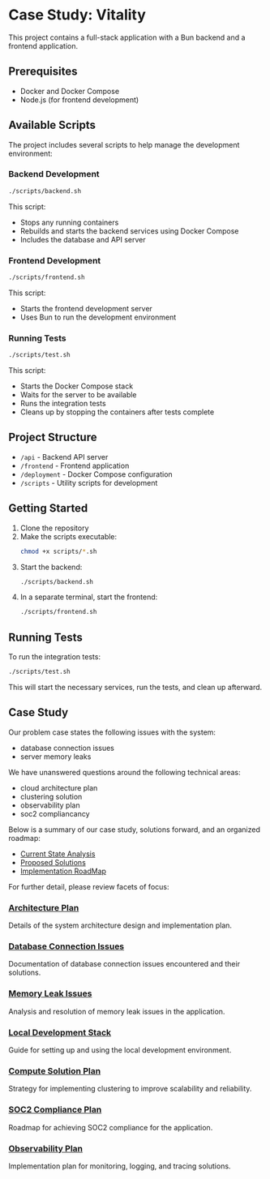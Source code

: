 # Case Study: Vitality

This project contains a full-stack application with a Bun backend and a frontend application.

## Prerequisites

- Docker and Docker Compose
- Node.js (for frontend development)

## Available Scripts

The project includes several scripts to help manage the development environment:

### Backend Development

```bash
./scripts/backend.sh
```
This script:
- Stops any running containers
- Rebuilds and starts the backend services using Docker Compose
- Includes the database and API server

### Frontend Development

```bash
./scripts/frontend.sh
```
This script:
- Starts the frontend development server
- Uses Bun to run the development environment

### Running Tests

```bash
./scripts/test.sh
```
This script:
- Starts the Docker Compose stack
- Waits for the server to be available
- Runs the integration tests
- Cleans up by stopping the containers after tests complete

## Project Structure

- `/api` - Backend API server
- `/frontend` - Frontend application
- `/deployment` - Docker Compose configuration
- `/scripts` - Utility scripts for development

## Getting Started

1. Clone the repository
2. Make the scripts executable:
   ```bash
   chmod +x scripts/*.sh
   ```
3. Start the backend:
   ```bash
   ./scripts/backend.sh
   ```
4. In a separate terminal, start the frontend:
   ```bash
   ./scripts/frontend.sh
   ```

## Running Tests

To run the integration tests:
```bash
./scripts/test.sh
```

This will start the necessary services, run the tests, and clean up afterward.

## Case Study

Our problem case states the following issues with the system:
- database connection issues
- server memory leaks

We have unanswered questions around the following technical areas:
- cloud architecture plan
- clustering solution
- observability plan
- soc2 compliancancy

Below is a summary of our case study, solutions forward, and an organized roadmap:

- [Current State Analysis](./current-state-analysis.md)
- [Proposed Solutions](./proposed-solutions.md)
- [Implementation RoadMap](./implementation-roadmap.md)

For further detail, please review facets of focus:

### [Architecture Plan](./arch-plan.md)
Details of the system architecture design and implementation plan.

### [Database Connection Issues](./db-connection-issues.md)
Documentation of database connection issues encountered and their solutions.

### [Memory Leak Issues](./memory-leak-issues.md)
Analysis and resolution of memory leak issues in the application.

### [Local Development Stack](./local-dev-stack.md)
Guide for setting up and using the local development environment.

### [Compute Solution Plan](./compute-solution-plan.md)
Strategy for implementing clustering to improve scalability and reliability.

### [SOC2 Compliance Plan](./soc2-compliance-plan.md)
Roadmap for achieving SOC2 compliance for the application.

### [Observability Plan](./observability-plan.md)
Implementation plan for monitoring, logging, and tracing solutions.